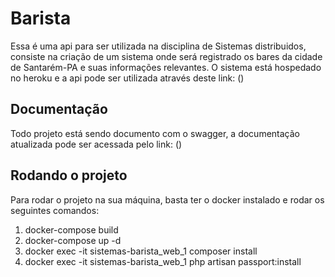 # Barista

Essa é uma api para ser utilizada na disciplina de Sistemas distribuidos, consiste
na criação de um sistema onde será registrado os bares da cidade de Santarém-PA
e suas informações relevantes. O sistema está hospedado no heroku e a api
pode ser utilizada através deste link: ()

## Documentação
Todo projeto está sendo documento com o swagger, a documentação atualizada
pode ser acessada pelo link: ()

## Rodando o projeto
Para rodar o projeto na sua máquina, basta ter o docker instalado e rodar os seguintes comandos:
1. docker-compose build
2. docker-compose up -d
3. docker exec -it sistemas-barista_web_1 composer install
4. docker exec -it sistemas-barista_web_1 php artisan passport:install
